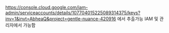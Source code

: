 https://console.cloud.google.com/iam-admin/serviceaccounts/details/107704015225089314375/keys?inv=1&invt=AbheaQ&project=gentle-nuance-420916 에서 추출가능
IAM 및 관리자에서 가능함
